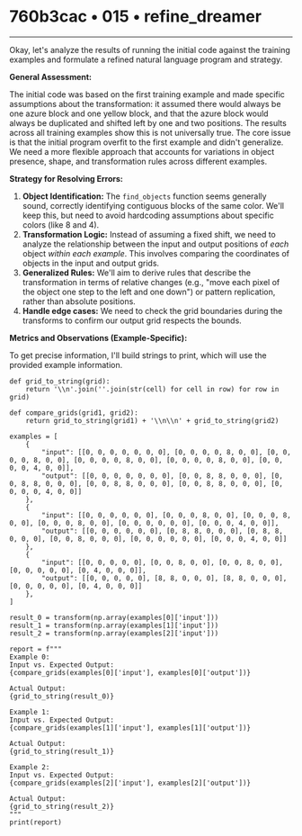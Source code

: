 # 760b3cac • 015 • refine_dreamer

---
Okay, let's analyze the results of running the initial code against the training examples and formulate a refined natural language program and strategy.

**General Assessment:**

The initial code was based on the first training example and made specific assumptions about the transformation: it assumed there would always be one azure block and one yellow block, and that the azure block would always be duplicated and shifted left by one and two positions. The results across all training examples show this is not universally true.  The core issue is that the initial program overfit to the first example and didn't generalize. We need a more flexible approach that accounts for variations in object presence, shape, and transformation rules across different examples.

**Strategy for Resolving Errors:**

1.  **Object Identification:** The `find_objects` function seems generally sound, correctly identifying contiguous blocks of the same color. We'll keep this, but need to avoid hardcoding assumptions about specific colors (like 8 and 4).
2.  **Transformation Logic:** Instead of assuming a fixed shift, we need to analyze the relationship between the input and output positions of *each* object *within each example*. This involves comparing the coordinates of objects in the input and output grids.
3.  **Generalized Rules:** We'll aim to derive rules that describe the transformation in terms of relative changes (e.g., "move each pixel of the object one step to the left and one down") or pattern replication, rather than absolute positions.
4. **Handle edge cases:** We need to check the grid boundaries during the transforms to confirm our output grid respects the bounds.

**Metrics and Observations (Example-Specific):**

To get precise information, I'll build strings to print, which will use the provided example information.

```tool_code
def grid_to_string(grid):
    return '\\n'.join(''.join(str(cell) for cell in row) for row in grid)

def compare_grids(grid1, grid2):
    return grid_to_string(grid1) + '\\n\\n' + grid_to_string(grid2)

examples = [
    {
        "input": [[0, 0, 0, 0, 0, 0, 0], [0, 0, 0, 0, 8, 0, 0], [0, 0, 0, 0, 8, 0, 0], [0, 0, 0, 0, 8, 0, 0], [0, 0, 0, 0, 8, 0, 0], [0, 0, 0, 0, 4, 0, 0]],
        "output": [[0, 0, 0, 0, 0, 0, 0], [0, 0, 8, 8, 0, 0, 0], [0, 0, 8, 8, 0, 0, 0], [0, 0, 8, 8, 0, 0, 0], [0, 0, 8, 8, 0, 0, 0], [0, 0, 0, 0, 4, 0, 0]]
    },
    {
        "input": [[0, 0, 0, 0, 0, 0], [0, 0, 0, 8, 0, 0], [0, 0, 0, 8, 0, 0], [0, 0, 0, 8, 0, 0], [0, 0, 0, 0, 0, 0], [0, 0, 0, 4, 0, 0]],
        "output": [[0, 0, 0, 0, 0, 0], [0, 8, 8, 0, 0, 0], [0, 8, 8, 0, 0, 0], [0, 0, 8, 0, 0, 0], [0, 0, 0, 0, 0, 0], [0, 0, 0, 4, 0, 0]]
    },
    {
        "input": [[0, 0, 0, 0, 0], [0, 0, 8, 0, 0], [0, 0, 8, 0, 0], [0, 0, 0, 0, 0], [0, 4, 0, 0, 0]],
        "output": [[0, 0, 0, 0, 0], [8, 8, 0, 0, 0], [8, 8, 0, 0, 0], [0, 0, 0, 0, 0], [0, 4, 0, 0, 0]]
    },
]
    
result_0 = transform(np.array(examples[0]['input']))
result_1 = transform(np.array(examples[1]['input']))
result_2 = transform(np.array(examples[2]['input']))

report = f"""
Example 0:
Input vs. Expected Output:
{compare_grids(examples[0]['input'], examples[0]['output'])}

Actual Output:
{grid_to_string(result_0)}

Example 1:
Input vs. Expected Output:
{compare_grids(examples[1]['input'], examples[1]['output'])}

Actual Output:
{grid_to_string(result_1)}

Example 2:
Input vs. Expected Output:
{compare_grids(examples[2]['input'], examples[2]['output'])}

Actual Output:
{grid_to_string(result_2)}
"""
print(report)
```
